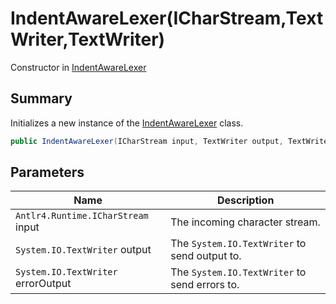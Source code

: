 # IndentAwareLexer(ICharStream,TextWriter,TextWriter)

Constructor in [IndentAwareLexer](./)

## Summary

Initializes a new instance of the [IndentAwareLexer](./) class.

```csharp
public IndentAwareLexer(ICharStream input, TextWriter output, TextWriter errorOutput)
```

## Parameters

| Name                               | Description                                   |
| ---------------------------------- | --------------------------------------------- |
| `Antlr4.Runtime.ICharStream` input | The incoming character stream.                |
| `System.IO.TextWriter` output      | The `System.IO.TextWriter` to send output to. |
| `System.IO.TextWriter` errorOutput | The `System.IO.TextWriter` to send errors to. |
